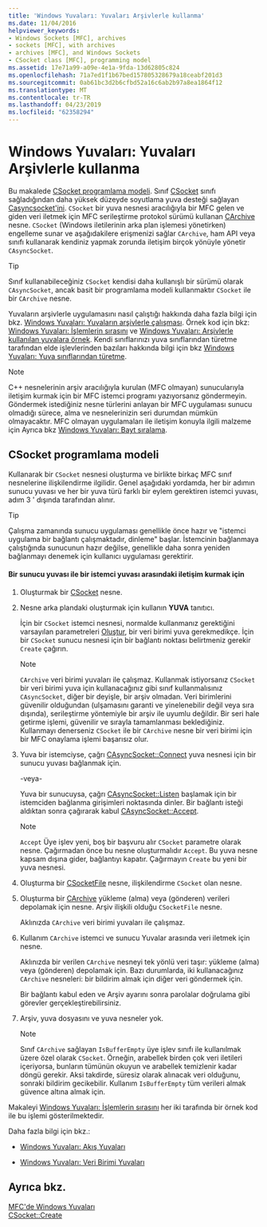 ```yaml
---
title: 'Windows Yuvaları: Yuvaları Arşivlerle kullanma'
ms.date: 11/04/2016
helpviewer_keywords:
- Windows Sockets [MFC], archives
- sockets [MFC], with archives
- archives [MFC], and Windows Sockets
- CSocket class [MFC], programming model
ms.assetid: 17e71a99-a09e-4e1a-9fda-13d62805c824
ms.openlocfilehash: 71a7ed1f1b67bed157805328679a18ceabf201d3
ms.sourcegitcommit: 0ab61bc3d2b6cfbd52a16c6ab2b97a8ea1864f12
ms.translationtype: MT
ms.contentlocale: tr-TR
ms.lasthandoff: 04/23/2019
ms.locfileid: "62358294"
---
```

# <a name="windows-sockets-using-sockets-with-archives"></a>Windows Yuvaları: Yuvaları Arşivlerle kullanma

Bu makalede [CSocket programlama modeli](#_core_the_csocket_programming_model). Sınıf [CSocket](../mfc/reference/csocket-class.md) sınıfı sağladığından daha yüksek düzeyde soyutlama yuva desteği sağlayan [Casyncsocket'ini](../mfc/reference/casyncsocket-class.md). `CSocket` bir yuva nesnesi aracılığıyla bir MFC gelen ve giden veri iletmek için MFC serileştirme protokol sürümü kullanan [CArchive](../mfc/reference/carchive-class.md) nesne. `CSocket` (Windows iletilerinin arka plan işlemesi yönetirken) engelleme sunar ve aşağıdakilere erişmenizi sağlar `CArchive`, ham API veya sınıfı kullanarak kendiniz yapmak zorunda iletişim birçok yönüyle yönetir `CAsyncSocket`.

> [!TIP]
>  Sınıf kullanabileceğiniz `CSocket` kendisi daha kullanışlı bir sürümü olarak `CAsyncSocket`, ancak basit bir programlama modeli kullanmaktır `CSocket` ile bir `CArchive` nesne.

Yuvaların arşivlerle uygulamasını nasıl çalıştığı hakkında daha fazla bilgi için bkz. [Windows Yuvaları: Yuvaların arşivlerle çalışması](../mfc/windows-sockets-how-sockets-with-archives-work.md). Örnek kod için bkz: [Windows Yuvaları: İşlemlerin sırasını](../mfc/windows-sockets-sequence-of-operations.md) ve [Windows Yuvaları: Arşivlerle kullanılan yuvalara örnek](../mfc/windows-sockets-example-of-sockets-using-archives.md). Kendi sınıflarınızı yuva sınıflarından türetme tarafından elde işlevlerinden bazıları hakkında bilgi için bkz [Windows Yuvaları: Yuva sınıflarından türetme](../mfc/windows-sockets-deriving-from-socket-classes.md).

> [!NOTE]
>  C++ nesnelerinin arşiv aracılığıyla kurulan (MFC olmayan) sunucularıyla iletişim kurmak için bir MFC istemci programı yazıyorsanız göndermeyin. Göndermek istediğiniz nesne türlerini anlayan bir MFC uygulaması sunucu olmadığı sürece, alma ve nesnelerinizin seri durumdan mümkün olmayacaktır. MFC olmayan uygulamaları ile iletişim konuyla ilgili malzeme için Ayrıca bkz [Windows Yuvaları: Bayt sıralama](../mfc/windows-sockets-byte-ordering.md).

##  <a name="_core_the_csocket_programming_model"></a> CSocket programlama modeli

Kullanarak bir `CSocket` nesnesi oluşturma ve birlikte birkaç MFC sınıf nesnelerine ilişkilendirme ilgilidir. Genel aşağıdaki yordamda, her bir adımın sunucu yuvası ve her bir yuva türü farklı bir eylem gerektiren istemci yuvası, adım 3 ' dışında tarafından alınır.

> [!TIP]
>  Çalışma zamanında sunucu uygulaması genellikle önce hazır ve "istemci uygulama bir bağlantı çalışmaktadır, dinleme" başlar. İstemcinin bağlanmaya çalıştığında sunucunun hazır değilse, genellikle daha sonra yeniden bağlanmayı denemek için kullanıcı uygulaması gerektirir.

#### <a name="to-set-up-communication-between-a-server-socket-and-a-client-socket"></a>Bir sunucu yuvası ile bir istemci yuvası arasındaki iletişim kurmak için

1. Oluşturmak bir [CSocket](../mfc/reference/csocket-class.md) nesne.

1. Nesne arka plandaki oluşturmak için kullanın **YUVA** tanıtıcı.

   İçin bir `CSocket` istemci nesnesi, normalde kullanmanız gerektiğini varsayılan parametreleri [Oluştur](../mfc/reference/casyncsocket-class.md#create), bir veri birimi yuva gerekmedikçe. İçin bir `CSocket` sunucu nesnesi için bir bağlantı noktası belirtmeniz gerekir `Create` çağırın.

    > [!NOTE]
    >  `CArchive` veri birimi yuvaları ile çalışmaz. Kullanmak istiyorsanız `CSocket` bir veri birimi yuva için kullanacağınız gibi sınıf kullanmalısınız `CAsyncSocket`, diğer bir deyişle, bir arşiv olmadan. Veri birimlerini güvenilir olduğundan (ulşamasını garanti ve yinelenebilir değil veya sıra dışında), serileştirme yöntemiyle bir arşiv ile uyumlu değildir. Bir seri hale getirme işlemi, güvenilir ve sırayla tamamlanması beklediğiniz. Kullanmayı denerseniz `CSocket` ile bir `CArchive` nesne bir veri birimi için bir MFC onaylama işlemi başarısız olur.

1. Yuva bir istemciyse, çağrı [CAsyncSocket::Connect](../mfc/reference/casyncsocket-class.md#connect) yuva nesnesi için bir sunucu yuvası bağlanmak için.

     -veya-

   Yuva bir sunucuysa, çağrı [CAsyncSocket::Listen](../mfc/reference/casyncsocket-class.md#listen) başlamak için bir istemciden bağlanma girişimleri noktasında dinler. Bir bağlantı isteği aldıktan sonra çağırarak kabul [CAsyncSocket::Accept](../mfc/reference/casyncsocket-class.md#accept).

    > [!NOTE]
    >  `Accept` Üye işlev yeni, boş bir başvuru alır `CSocket` parametre olarak nesne. Çağırmadan önce bu nesne oluşturmalıdır `Accept`. Bu yuva nesne kapsam dışına gider, bağlantıyı kapatır. Çağırmayın `Create` bu yeni bir yuva nesnesi.

1. Oluşturma bir [CSocketFile](../mfc/reference/csocketfile-class.md) nesne, ilişkilendirme `CSocket` olan nesne.

1. Oluşturma bir [CArchive](../mfc/reference/carchive-class.md) yükleme (alma) veya (gönderen) verileri depolamak için nesne. Arşiv ilişkili olduğu `CSocketFile` nesne.

   Aklınızda `CArchive` veri birimi yuvaları ile çalışmaz.

1. Kullanım `CArchive` istemci ve sunucu Yuvalar arasında veri iletmek için nesne.

   Aklınızda bir verilen `CArchive` nesneyi tek yönlü veri taşır: yükleme (alma) veya (gönderen) depolamak için. Bazı durumlarda, iki kullanacağınız `CArchive` nesneleri: bir bildirim almak için diğer veri göndermek için.

   Bir bağlantı kabul eden ve Arşiv ayarını sonra parolalar doğrulama gibi görevler gerçekleştirebilirsiniz.

1. Arşiv, yuva dosyasını ve yuva nesneler yok.

    > [!NOTE]
    >  Sınıf `CArchive` sağlayan `IsBufferEmpty` üye işlev sınıfı ile kullanılmak üzere özel olarak `CSocket`. Örneğin, arabellek birden çok veri iletileri içeriyorsa, bunların tümünün okuyun ve arabellek temizlenir kadar döngü gerekir. Aksi takdirde, süresiz olarak alınacak veri olduğunu, sonraki bildirim gecikebilir. Kullanım `IsBufferEmpty` tüm verileri almak güvence altına almak için.

Makaleyi [Windows Yuvaları: İşlemlerin sırasını](../mfc/windows-sockets-sequence-of-operations.md) her iki tarafında bir örnek kod ile bu işlemi gösterilmektedir.

Daha fazla bilgi için bkz.:

- [Windows Yuvaları: Akış Yuvaları](../mfc/windows-sockets-stream-sockets.md)

- [Windows Yuvaları: Veri Birimi Yuvaları](../mfc/windows-sockets-datagram-sockets.md)

## <a name="see-also"></a>Ayrıca bkz.

[MFC'de Windows Yuvaları](../mfc/windows-sockets-in-mfc.md)<br/>
[CSocket::Create](../mfc/reference/csocket-class.md#create)
